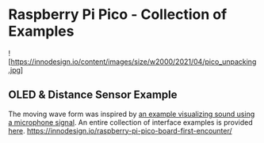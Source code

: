 # Raspberry Pi Pico - Collection of Examples 
![https://innodesign.io/content/images/size/w2000/2021/04/pico_unpacking.jpg]
## OLED & Distance Sensor Example 
The moving wave form was inspired by [an example visualizing sound using a microphone signal](https://makersportal.com/blog/raspberry-pi-pico-oled-display). An entire collection of interface examples is provided [here](https://dronebotworkshop.com/pi-pico/#Analog_Pins). 
https://innodesign.io/raspberry-pi-pico-board-first-encounter/ 

